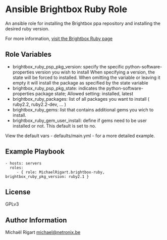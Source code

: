 Ansible Brightbox Ruby Role
===========================

An ansible role for installing the Brightbox ppa repository and installing the desired ruby version.
 
For more information, [visit the Brightbox Ruby page](http://brightbox.com/docs/ruby/ubuntu/)

Role Variables
--------------

- brightbox_ruby_psp_pkg_version: specify the specific python-software-properties version you wish to install
When specifying a version, the state will be forced to installed. When omitting the variable or leaving it empty
it will install the package as specified by the state variable
- brightbox_ruby_psp_pkg_state: indicates the python-software-properties package state; Allowed setting: installed, latest
- brightbox_ruby_packages: list of all packages you want to install ( ruby2.2, ruby2.2-dev, ... )
- brightbox_ruby_gems: list that contains additional gems you wich to install.
- brightbox_ruby_gem_user_install: define if gems need to be user installed or not. This default is set to no.

View the default vars - defaults/main.yml - for a more detailed example.

Example Playbook
----------------

    - hosts: servers
      roles:
         - { role: MichaelRigart.brightbox-ruby, brightbox_ruby_pkg_version: ruby2.1 }

License
-------

GPLv3

Author Information
------------------

Michaël Rigart <michael@netronix.be>
